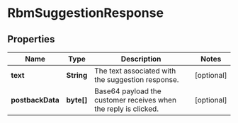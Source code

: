

# RbmSuggestionResponse


## Properties

| Name | Type | Description | Notes |
|------------ | ------------- | ------------- | -------------|
|**text** | **String** | The text associated with the suggestion response. |  [optional] |
|**postbackData** | **byte[]** | Base64 payload the customer receives when the reply is clicked. |  [optional] |



